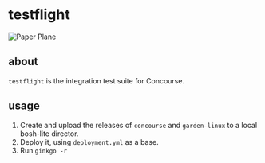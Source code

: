 # testflight

![Paper Plane](http://i.imgur.com/C3l6ZI3.jpg)

## about

`testflight` is the integration test suite for Concourse.

## usage

1. Create and upload the releases of `concourse` and `garden-linux` to a local
   bosh-lite director.
2. Deploy it, using `deployment.yml` as a base.
2. Run `ginkgo -r`
